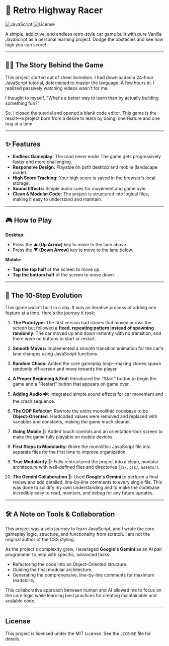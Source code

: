 # 🚗 Retro Highway Racer

![JavaScript](https://img.shields.io/badge/Language-JavaScript-F7DF1E?style=for-the-badge&logo=javascript)
![License](https://img.shields.io/badge/License-MIT-blue.svg?style=for-the-badge)

A simple, addictive, and endless retro-style car game built with pure Vanilla JavaScript as a personal learning project. Dodge the obstacles and see how high you can score!



---

## 👨‍💻 The Story Behind the Game

This project started out of sheer boredom. I had downloaded a 24-hour JavaScript tutorial, determined to master the language. A few hours in, I realized passively watching videos wasn't for me.

I thought to myself, "What's a better way to learn than by actually building something fun?"

So, I closed the tutorial and opened a blank code editor. This game is the result—a project born from a desire to learn by doing, one feature and one bug at a time.

---

## ✨ Features

-   **Endless Gameplay:** The road never ends! The game gets progressively faster and more challenging.
-   **Responsive Design:** Playable on both desktop and mobile (landscape mode).
-   **High Score Tracking:** Your high score is saved in the browser's local storage.
-   **Sound Effects:** Simple audio cues for movement and game over.
-   **Clean & Modular Code:** The project is structured into logical files, making it easy to understand and maintain.

---

## 🎮 How to Play

**Desktop:**
-   Press the **▲ (Up Arrow)** key to move to the lane above.
-   Press the **▼ (Down Arrow)** key to move to the lane below.

**Mobile:**
-   **Tap the top half** of the screen to move up.
-   **Tap the bottom half** of the screen to move down.

---

## 🚀 The 10-Step Evolution

This game wasn't built in a day. It was an iterative process of adding one feature at a time. Here's the journey it took:

1.  **The Prototype:** The first version had stones that moved across the screen but followed a **fixed, repeating pattern instead of spawning randomly**. The car moved up and down instantly with no transition, and there were no buttons to start or restart.

2.  **Smooth Moves:** Implemented a smooth transition animation for the car's lane changes using JavaScript functions.

3.  **Random Chaos:** Added the core gameplay loop—making stones spawn randomly off-screen and move towards the player.

4.  **A Proper Beginning & End:** Introduced the "Start" button to begin the game and a "Restart" button that appears on game over.

5.  **Adding Audio 🔊:** Integrated simple sound effects for car movement and the crash sequence.

6.  **The OOP Refactor:** Rewrote the entire monolithic codebase to be **Object-Oriented**. Hardcoded values were removed and replaced with variables and constants, making the game much cleaner.

7.  **Going Mobile 📱:** Added touch controls and an orientation-lock screen to make the game fully playable on mobile devices.

8.  **First Steps to Modularity:** Broke the monolithic JavaScript file into separate files for the first time to improve organization.

9.  **True Modularity 📂:** Fully restructured the project into a clean, modular architecture with well-defined files and directories (`js/`, `css/`, `assets/`).

10. **The Gemini Collaboration 🤖:** Used **Google's Gemini** to perform a final review and add detailed, line-by-line comments to every single file. This was done to solidify my own understanding and to make the codebase incredibly easy to read, maintain, and debug for any future updates.

---

## 🛠️ A Note on Tools & Collaboration

This project was a solo journey to learn JavaScript, and I wrote the core gameplay logic, structure, and functionality from scratch. I am not the original author of the CSS styling.

As the project's complexity grew, I leveraged **Google's Gemini** as an AI pair programmer to help with specific, advanced tasks:
-   Refactoring the code into an Object-Oriented structure.
-   Guiding the final modular architecture.
-   Generating the comprehensive, line-by-line comments for maximum readability.

This collaborative approach between human and AI allowed me to focus on the core logic while learning best practices for creating maintainable and scalable code.

---

## License

This project is licensed under the MIT License. See the `LICENSE` file for details.
